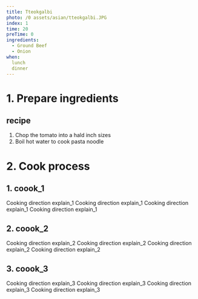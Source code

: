 ```yaml
---
title: Tteokgalbi
photo: /0 assets/asian/tteokgalbi.JPG
index: 1
time: 20
preTime: 0
ingredients:
  - Ground Beef
  - Onion
when:
  lunch
  dinner
---
```

# 1. Prepare ingredients
## recipe
1. Chop the tomato into a hald inch sizes
2. Boil hot water to cook pasta noodle
# 2. Cook process
## 1. coook_1
Cooking direction explain_1
Cooking direction explain_1
Cooking direction explain_1
Cooking direction explain_1
## 2. coook_2
Cooking direction explain_2
Cooking direction explain_2
Cooking direction explain_2
Cooking direction explain_2
## 3. coook_3
Cooking direction explain_3
Cooking direction explain_3
Cooking direction explain_3
Cooking direction explain_3